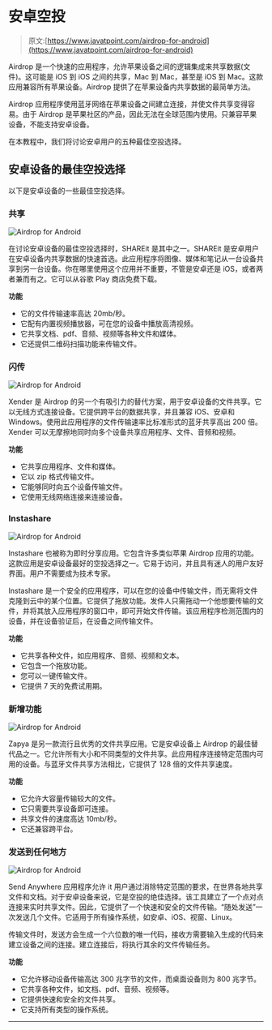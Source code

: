 # 安卓空投

> 原文:[https://www.javatpoint.com/airdrop-for-android](https://www.javatpoint.com/airdrop-for-android)

Airdrop 是一个快速的应用程序，允许苹果设备之间的逻辑集成来共享数据(文件)。这可能是 iOS 到 iOS 之间的共享，Mac 到 Mac，甚至是 iOS 到 Mac。这款应用兼容所有苹果设备。Airdrop 提供了在苹果设备内共享数据的最简单方法。

Airdrop 应用程序使用蓝牙网络在苹果设备之间建立连接，并使文件共享变得容易。由于 Airdrop 是苹果社区的产品，因此无法在全球范围内使用。只兼容苹果设备，不能支持安卓设备。

在本教程中，我们将讨论安卓用户的五种最佳空投选择。

## 安卓设备的最佳空投选择

以下是安卓设备的一些最佳空投选择。

### 共享

![Airdrop for Android](../Images/80466b75d9a55eb0d8aba66cb218bb4d.png)

在讨论安卓设备的最佳空投选择时，SHAREit 是其中之一。SHAREit 是安卓用户在安卓设备内共享数据的快速首选。此应用程序将图像、媒体和笔记从一台设备共享到另一台设备。你在哪里使用这个应用并不重要，不管是安卓还是 iOS，或者两者兼而有之。它可以从谷歌 Play 商店免费下载。

**功能**

*   它的文件传输速率高达 20mb/秒。
*   它配有内置视频播放器，可在您的设备中播放高清视频。
*   它共享文档、pdf、音频、视频等各种文件和媒体。
*   它还提供二维码扫描功能来传输文件。

### 闪传

![Airdrop for Android](../Images/76cde30a8a5517733450ebc4d6083adf.png)

Xender 是 Airdrop 的另一个有吸引力的替代方案，用于安卓设备的文件共享。它以无线方式连接设备。它提供跨平台的数据共享，并且兼容 iOS、安卓和 Windows。使用此应用程序的文件传输速率比标准形式的蓝牙共享高出 200 倍。Xender 可以无摩擦地同时向多个设备共享应用程序、文件、音频和视频。

**功能**

*   它共享应用程序、文件和媒体。
*   它以 zip 格式传输文件。
*   它能够同时向五个设备传输文件。
*   它使用无线网络连接来连接设备。

### Instashare

![Airdrop for Android](../Images/48f7e2cf3aedcd68c40eb3f70788b0d3.png)

Instashare 也被称为即时分享应用。它包含许多类似苹果 Airdrop 应用的功能。这款应用是安卓设备最好的空投选择之一。它易于访问，并且具有迷人的用户友好界面。用户不需要成为技术专家。

Instashare 是一个安全的应用程序，可以在您的设备中传输文件，而无需将文件克隆到云中的某个位置。它提供了拖放功能。发件人只需拖动一个他想要传输的文件，并将其放入应用程序的窗口中，即可开始文件传输。该应用程序检测范围内的设备，并在设备验证后，在设备之间传输文件。

**功能**

*   它共享各种文件，如应用程序、音频、视频和文本。
*   它包含一个拖放功能。
*   您可以一键传输文件。
*   它提供 7 天的免费试用期。

### 新增功能

![Airdrop for Android](../Images/9cb6ca3f74abfafa26d802c54cf90e12.png)

Zapya 是另一款流行且优秀的文件共享应用。它是安卓设备上 Airdrop 的最佳替代品之一。它允许所有大小和不同类型的文件共享。此应用程序连接特定范围内可用的设备。与蓝牙文件共享方法相比，它提供了 128 倍的文件共享速度。

**功能**

*   它允许大容量传输较大的文件。
*   它只需要共享设备即可连接。
*   共享文件的速度高达 10mb/秒。
*   它还兼容跨平台。

### 发送到任何地方

![Airdrop for Android](../Images/596ad7da01894550c8281d6c629c68e8.png)

Send Anywhere 应用程序允许 it 用户通过消除特定范围的要求，在世界各地共享文件和文档。对于安卓设备来说，它是空投的绝佳选择。该工具建立了一个点对点连接来实时共享文件。因此，它提供了一个快速和安全的文件传输。“随处发送”一次发送几个文件。它适用于所有操作系统，如安卓、iOS、视窗、Linux。

传输文件时，发送方会生成一个六位数的唯一代码，接收方需要输入生成的代码来建立设备之间的连接。建立连接后，将执行其余的文件传输任务。

**功能**

*   它允许移动设备传输高达 300 兆字节的文件，而桌面设备则为 800 兆字节。
*   它共享各种文件，如文档、pdf、音频、视频等。
*   它提供快速和安全的文件共享。
*   它支持所有类型的操作系统。

* * *